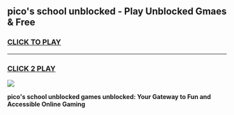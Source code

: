
## pico's school unblocked - Play Unblocked Gmaes & Free
<h3>
<a href="https://news.freeplayer.one?title=pico's_school_unblocked&ref=16F">CLICK TO PLAY</a></h3>
<hr>

<h3>
<a href="https://news.freeplayer.one?title=pico's_school_unblocked&ref=16F">CLICK 2 PLAY</a>
  
</h3>

<a href="https://news.freeplayer.one?title=pico's_school_unblocked&ref=16F/"><img src="https://clearcache.store/games.png"></a>


**pico's school unblocked games unblocked: Your Gateway to Fun and Accessible Online Gaming**
